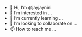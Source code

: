 - 👋 Hi, I’m @jayjaynini
- 👀 I’m interested in ...
- 🌱 I’m currently learning ...
- 💞️ I’m looking to collaborate on ...
- 📫 How to reach me ...

<!---
jayjaynini/jayjaynini is a ✨ special ✨ repository because its `README.md` (this file) appears on your GitHub profile.
You can click the Preview link to take a look at your changes.
--->
